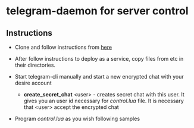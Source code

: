 # telegram-daemon for server control

## Instructions
*   Clone and follow instructions from [here](https://github.com/vysheng/tg.git)

*   After follow instructions to deploy as a service, copy files from etc in their directories.

*   Start telegram-cli manually and start a new encrypted chat with your desire account
    * **create_secret_chat** \<user\> - creates secret chat with this user. It gives you an user id necessary for _control.lua_ file.
      It is necessary that \<user\> accept the encrypted chat

*   Program _control.lua_ as you wish following samples
